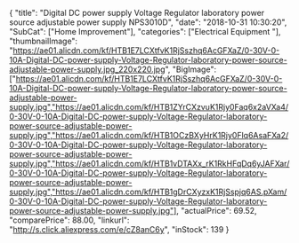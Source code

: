 {
	"title": "Digital DC power supply Voltage Regulator laboratory power source adjustable power supply NPS3010D",
	"date": "2018-10-31 10:30:20",
	"SubCat": ["Home Improvement"],
	"categories": ["Electrical Equipment "],
	"thumbnailImage": "https://ae01.alicdn.com/kf/HTB1E7LCXtfvK1RjSszhq6AcGFXaZ/0-30V-0-10A-Digital-DC-power-supply-Voltage-Regulator-laboratory-power-source-adjustable-power-supply.jpg_220x220.jpg",
	"BigImage": ["https://ae01.alicdn.com/kf/HTB1E7LCXtfvK1RjSszhq6AcGFXaZ/0-30V-0-10A-Digital-DC-power-supply-Voltage-Regulator-laboratory-power-source-adjustable-power-supply.jpg","https://ae01.alicdn.com/kf/HTB1ZYrCXzvuK1Rjy0Faq6x2aVXa4/0-30V-0-10A-Digital-DC-power-supply-Voltage-Regulator-laboratory-power-source-adjustable-power-supply.jpg","https://ae01.alicdn.com/kf/HTB1OCzBXyHrK1Rjy0Flq6AsaFXa2/0-30V-0-10A-Digital-DC-power-supply-Voltage-Regulator-laboratory-power-source-adjustable-power-supply.jpg","https://ae01.alicdn.com/kf/HTB1vDTAXx_rK1RkHFqDq6yJAFXar/0-30V-0-10A-Digital-DC-power-supply-Voltage-Regulator-laboratory-power-source-adjustable-power-supply.jpg","https://ae01.alicdn.com/kf/HTB1gDrCXyzxK1RjSspjq6AS.pXam/0-30V-0-10A-Digital-DC-power-supply-Voltage-Regulator-laboratory-power-source-adjustable-power-supply.jpg"],
	"actualPrice": 69.52,
	"comparePrice": 88.00,
	"linkurl": "http://s.click.aliexpress.com/e/cZ8anC6y",
	"inStock": 139
}
